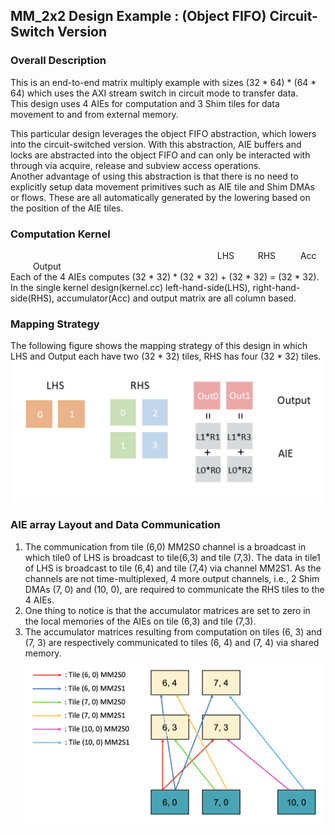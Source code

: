 ## MM_2x2 Design Example : (Object FIFO) Circuit-Switch Version

### Overall Description<br>
This is an end-to-end matrix multiply example with sizes (32 * 64) * (64 * 64) which uses the AXI stream switch in circuit mode to transfer data.<br>
This design uses 4 AIEs for computation and 3 Shim tiles for data movement to and from external memory. <br>

This particular design leverages the object FIFO abstraction, which lowers into the circuit-switched version. With this abstraction, AIE buffers and locks are abstracted into the object FIFO and can only be interacted with through via acquire, release and subview access operations. <br>
Another advantage of using this abstraction is that there is no need to explicitly setup data movement primitives such as AIE tile and Shim DMAs or flows. These are all automatically generated by the lowering based on the position of the AIE tiles. <br>

### Computation Kernel<br>
&emsp; &emsp; &emsp; &emsp; &emsp; &emsp; &emsp; &emsp; &emsp; &emsp; &emsp; &emsp; &emsp; &emsp; &emsp; &emsp; &emsp; &emsp; &nbsp; LHS &emsp; &nbsp; &nbsp; RHS &emsp; &emsp; Acc &emsp; &emsp; Output<br>
Each of the 4 AIEs computes (32 * 32) * (32 * 32) + (32 * 32) = (32 * 32). In the single kernel design(kernel.cc) left-hand-side(LHS), right-hand-side(RHS), accumulator(Acc) and output matrix are all column based.<br>

### Mapping Strategy<br>
The following figure shows the mapping strategy of this design in which LHS and Output each have two (32 * 32) tiles, RHS has four (32 * 32) tiles.<br>
![image](../design_pictures/MM_2x2_kernel.png)


### AIE array Layout and Data Communication<br>
1. The communication from tile (6,0) MM2S0 channel is a broadcast in which tile0 of LHS is broadcast to tile(6,3) and tile (7,3). The data in tile1 of LHS is broadcast to tile (6,4) and tile (7,4)  via channel MM2S1. As the channels are not time-multiplexed, 4 more output channels, i.e., 2 Shim DMAs (7, 0) and (10, 0), are required to communicate the RHS tiles to the 4 AIEs. <br> 
2. One thing to notice is that the accumulator matrices are set to zero in the local memories of the AIEs on tile (6,3) and tile (7,3). <br>
3. The accumulator matrices resulting from computation on tiles (6, 3) and (7, 3) are respectively communicated to tiles (6, 4) and (7, 4) via shared memory. <br>
![image](../design_pictures/MM_2x2_circuit_switch.png)
